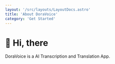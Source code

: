 ```yaml
---
layout: '/src/layouts/LayoutDocs.astro'
title: 'About DoraVoice'
category: 'Get Started'
---
```


# 👋 Hi, there
DoraVoice is a AI Transcription and Translation App.

